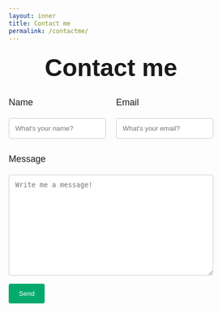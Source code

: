 ```yaml
---
layout: inner
title: Contact me
permalink: /contactme/
---
```


<!-- <!DOCTYPE html> -->
<html>
  <head>
    <meta name="viewport" content="width=device-width, initial-scale=1">
      <style>
        body {font-family: Arial, Helvetica, sans-serif;}
        * {box-sizing: border-box;}
        input[type=text], select, textarea {
          width: 100%;
          padding: 12px;
          border: 1px solid #ccc;
          border-radius: 4px;
          box-sizing: border-box;
          margin-top: 6px;
          margin-bottom: 16px;
          resize: vertical;
        }
        input[type=submit] {
          background-color: #04AA6D;
          color: white;
          padding: 12px 20px;
          border: none;
          border-radius: 4px;
          cursor: pointer;
        }
        input[type=submit]:hover {
          background-color: #45a049;
        }
        .container {
          border-radius: 1px;
          background-color: #ffffff;
          /* border-left: solid 1px #cedfea; */
          border-right: solid 1px #cedfea;
          padding: 20px;
        }
        .flex-container {
          display: flex;
        }
        .flex-child {
          flex: 1;
        }  
        .flex-child:first-child {
          margin-right: 20px;
        } 
  </style>
  </head>

  <!-- <body> -->
  <center> <h3> <font size="7"> Contact me </font> </h3> </center>

  <form
  action="https://formspree.io/f/mzbogkkl"
  method="POST"
  >

  <div class="flex-container">
    <div class="flex-child">
      <p> <font size="4"> Name </font> </p>
      <input type="text" id="name" name="Name" placeholder="What's your name?" required>
    </div>
    <div class="flex-child">
      <p> <font size="4"> Email </font> </p>
      <input type="text" id="email" name="Email" placeholder="What's your email?" required>
    </div>
  </div>

  <p> <font size="4"> Message </font> </p>
    <textarea id="message" name="Message" placeholder="Write me a message!" style="height:200px" required></textarea>

  <span class="darkmode-ignore">
    <input type="submit" value="Send">
  </span>
  </form>

  <!-- </body> -->
</html>